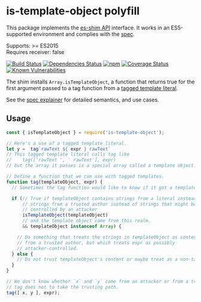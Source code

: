 # is-template-object polyfill

<!-- This verbiage required per https://github.com/es-shims/es-shim-api#how-to-denote-compliance.
     Do not modify without consulting those docs. -->

This package implements the [es-shim API](https://github.com/es-shims/api) interface. It works in an ES5-supported environment and complies with the [spec](https://github.com/tc39/proposal-array-is-template-object).

<!-- End required verbiage -->

Supports: >= ES2015<br>
Requires receiver: false

[![Build Status](https://travis-ci.com/mikesamuel/is-template-object.svg?branch=master)](https://travis-ci.com/mikesamuel/is-template-object)
[![Dependencies Status](https://david-dm.org/mikesamuel/is-template-object/status.svg)](https://david-dm.org/mikesamuel/is-template-object)
[![npm](https://img.shields.io/npm/v/is-template-object.svg)](https://www.npmjs.com/package/is-template-object)
[![Coverage Status](https://coveralls.io/repos/github/mikesamuel/is-template-object/badge.svg?branch=master)](https://coveralls.io/github/mikesamuel/is-template-object?branch=master)
[![Known Vulnerabilities](https://snyk.io/test/github/mikesamuel/is-template-object/badge.svg?targetFile=package.json)](https://snyk.io/test/github/mikesamuel/is-template-object?targetFile=package.json)

The shim installs `Array.isTemplateObject`, a function that returns true for the first argument
passed to a tag function from a [tagged template literal][].

See the [spec explainer][] for detailed semantics, and use cases.

## Usage

```js
const { isTemplateObject } = require('is-template-object');

// Here's a use of a tagged template literal.
let y =  tag`rawText ${ expr } rawText`
// This tagged template literal calls tag like
//    tag(['rawText ', ' rawText'], expr)
// but the array it passes is a special array called a template object.

// Define a function that we can use with tagged templates.
function tag(templateObject, expr) {
  // Sometimes the tag function would like to know if it got a template object.

  if (// True if templateObject contains strings from a literal instead of
      // strings from a trusted author instead of strings that might be
      // controlled by an attacker
      isTemplateObject(templateObject)
      // and the template object came from this realm.
      && templateObject instanceof Array) {

    // Do something that treats the strings in templateObject as content
    // from a trusted author, but which treats expr as possibly
    // attacker-controlled.
  } else {
    // Do not trust templateObject's content or maybe treat as a non-tag call.
  }
}

// We don't know whether `x` and `y` came from an attacker or from a trusted source.
// tag does not to take the trusting path.
tag([ x, y ], expr);
```

[tagged template literal]: https://developer.mozilla.org/en-US/docs/Web/JavaScript/Reference/Template_literals#Tagged_templates
[spec explainer]: https://github.com/tc39/proposal-array-is-template-object
